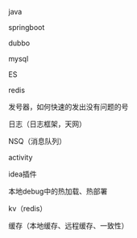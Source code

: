 

java

springboot

dubbo

mysql

ES

redis

发号器，如何快速的发出没有问题的号

日志（日志框架，天网）

NSQ（消息队列）

activity

idea插件

本地debug中的热加载、热部署

kv（redis）

缓存（本地缓存、远程缓存、一致性）

